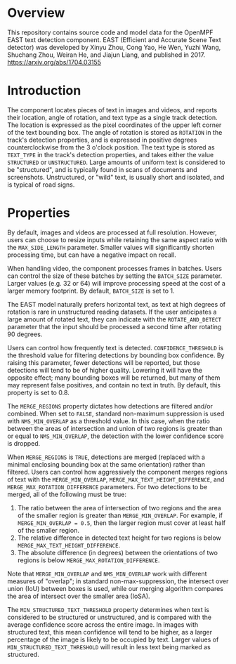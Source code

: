 # Overview

This repository contains source code and model data for the OpenMPF EAST text detection component. EAST (Efficient and Accurate Scene Text detector) was developed by Xinyu Zhou, Cong Yao, He Wen, Yuzhi Wang, Shuchang Zhou, Weiran He, and Jiajun Liang, and published in 2017. https://arxiv.org/abs/1704.03155

# Introduction

The component locates pieces of text in images and videos, and reports their location, angle of rotation, and text type as a single track detection. The location is expressed as the pixel coordinates of the upper left corner of the text bounding box. The angle of rotation is stored as `ROTATION` in the track's detection properties, and is expressed in positive degrees counterclockwise from the 3 o'clock position. The text type is stored as `TEXT_TYPE` in the track's detection properties, and takes either the value `STRUCTURED` or `UNSTRUCTURED`. Large amounts of uniform text is considered to be "structured", and is typically found in scans of documents and screenshots. Unstructured, or "wild" text, is usually short and isolated, and is typical of road signs.

# Properties

By default, images and videos are processed at full resolution. However, users can choose to resize inputs while retaining the same aspect ratio with the `MAX_SIDE_LENGTH` parameter. Smaller values will significantly shorten processing time, but can have a negative impact on recall.

When handling video, the component processes frames in batches. Users can control the size of these batches by setting the `BATCH_SIZE` parameter. Larger values (e.g. 32 or 64) will improve processing speed at the cost of a larger memory footprint. By default, `BATCH_SIZE` is set to 1.

The EAST model naturally prefers horizontal text, as text at high degrees of rotation is rare in unstructured reading datasets. If the user anticipates a large amount of rotated text, they can indicate with the `ROTATE_AND_DETECT` parameter that the input should be processed a second time after rotating 90 degrees.

Users can control how frequently text is detected. `CONFIDENCE_THRESHOLD` is the threshold value for filtering detections by bounding box confidence. By raising this parameter, fewer detections will be reported, but those detections will tend to be of higher quality. Lowering it will have the opposite effect; many bounding boxes will be returned, but many of them may represent false positives, and contain no text in truth. By default, this property is set to 0.8.

The `MERGE_REGIONS` property dictates how detections are filtered and/or combined. When set to `FALSE`, standard non-maximum suppression is used with `NMS_MIN_OVERLAP` as a threshold value. In this case, when the ratio between the areas of intersection and union of two regions is greater than or equal to `NMS_MIN_OVERLAP`, the detection with the lower confidence score is dropped.

When `MERGE_REGIONS` is `TRUE`, detections are merged (replaced with a minimal enclosing bounding box at the same orientation) rather than filtered. Users can control how aggressively the component merges regions of text with the `MERGE_MIN_OVERLAP`, `MERGE_MAX_TEXT_HEIGHT_DIFFERENCE`, and `MERGE_MAX_ROTATION_DIFFERENCE` parameters. For two detections to be merged, all of the following must be true:
1. The ratio between the area of intersection of two regions and the area of the smaller region is greater than `MERGE_MIN_OVERLAP`. For example, if `MERGE_MIN_OVERLAP = 0.5`, then the larger region must cover at least half of the smaller region.
2. The relative difference in detected text height for two regions is below `MERGE_MAX_TEXT_HEIGHT_DIFFERENCE`.
3. The absolute difference (in degrees) between the orientations of two regions is below `MERGE_MAX_ROTATION_DIFFERENCE`.

Note that `MERGE_MIN_OVERLAP` and `NMS_MIN_OVERLAP` work with different measures of "overlap"; in standard non-max-suppression, the intersect over union (IoU) between boxes is used, while our merging algorithm compares the area of intersect over the smaller area (IoSA).

The `MIN_STRUCTURED_TEXT_THRESHOLD` property determines when text is considered to be structured or unstructured, and is compared with the average confidence score across the entire image. In images with structured text, this mean confidence will tend to be higher, as a larger percentage of the image is likely to be occupied by text. Larger values of `MIN_STRUCTURED_TEXT_THRESHOLD` will result in less text being marked as structured.
